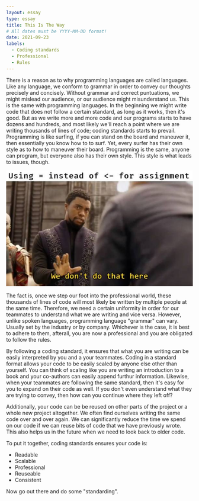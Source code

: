 ```yaml
---
layout: essay
type: essay
title: This Is The Way
# All dates must be YYYY-MM-DD format!
date: 2021-09-23
labels:
  - Coding standards
  - Professional
  - Rules
---
```


There is a reason as to why programming languages are called languages. Like any language, we conform to grammar in order to convey our thoughts precisely and concisely. Without grammar and correct puntuations, we might mislead our audience, or our audience might misunderstand us. This is the same with programming languages. In the beginning we might write code that does not follow a certain standard, as long as it works, then it's good. But as we write more and more code and our programs starts to have dozens and hundreds, and most likely we'll reach a point where we are writing thousands of lines of code; coding standards starts to prevail. Programming is like surfing, if you can stand on the board and maneuver it, then essentially you know how to to surf. Yet, every surfer has their own style as to how to maneuver their board. Programming is the same, anyone can program, but everyone also has their own style. This style is what leads to issues, though. 

<img class="ui medium centered image" src="../images/assignment.jpg">

The fact is, once we step our foot into the professional world, these thousands of lines of code will most likely be written by multiple people at the same time. Therefore, we need a certain uniformity in order for our teammates to understand what we are writing and vice versa. However, unlike spoken languages, programming language "grammar" can vary. Usually set by the industry or by company. Whichever is the case, it is best to adhere to them, afterall, you are now a professional and you are obligated to follow the rules. 

By following a coding standard, it ensures that what you are writing can be easily interpreted by you and a your teammates. Coding in a standard format allows your code to be easily scaled by anyone else other than yourself. You can think of scaling like you are writing an introduction to a book and your co-authors can easily append furthur information. Likewise, when your teammates are following the same standard, then it's easy for you to expand on their code as well. If you don't even understand what they are trying to convey, then how can you continue where they left off? 

Additionally, your code can be be reused on other parts of the project or a whole new project altogether. We often find ourselves writing the same code over and over again. We can significantly reduce the time we spend on our code if we can reuse bits of code that we have previously wrote. This also helps us in the future when we need to look back to older code.

To put it together, coding standards ensures your code is:
* Readable
* Scalable
* Professional
* Reuseable
* Consistent

Now go out there and do some "standarding".

